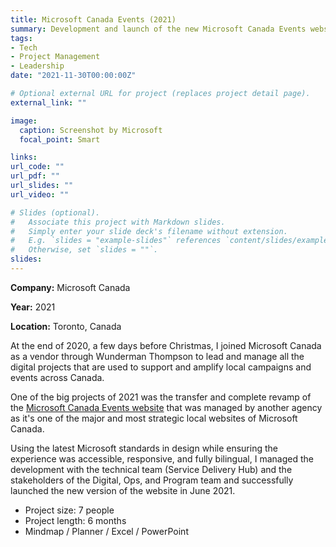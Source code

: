 ```yaml
---
title: Microsoft Canada Events (2021)
summary: Development and launch of the new Microsoft Canada Events website
tags:
- Tech
- Project Management
- Leadership
date: "2021-11-30T00:00:00Z"

# Optional external URL for project (replaces project detail page).
external_link: ""

image:
  caption: Screenshot by Microsoft
  focal_point: Smart

links:
url_code: ""
url_pdf: ""
url_slides: ""
url_video: ""

# Slides (optional).
#   Associate this project with Markdown slides.
#   Simply enter your slide deck's filename without extension.
#   E.g. `slides = "example-slides"` references `content/slides/example-slides.md`.
#   Otherwise, set `slides = ""`.
slides: 
---
```


**Company:** Microsoft Canada

**Year:** 2021

**Location:** Toronto, Canada

At the end of 2020, a few days before Christmas, I joined Microsoft Canada as a vendor through Wunderman Thompson to lead and manage all the digital projects that are used to support and amplify local campaigns and events across Canada.

One of the big projects of 2021 was the transfer and complete revamp of the [Microsoft Canada Events website](https://www.microsoft.com/en-ca/sites/canada-events/) that was managed by another agency as it's one of the major and most strategic local websites of Microsoft Canada.

Using the latest Microsoft standards in design while ensuring the experience was accessible, responsive, and fully bilingual, I managed the development with the technical team (Service Delivery Hub) and the stakeholders of the Digital, Ops, and Program team and successfully launched the new version of the website in June 2021.

- Project size: 7 people
- Project length: 6 months
- Mindmap / Planner / Excel / PowerPoint
